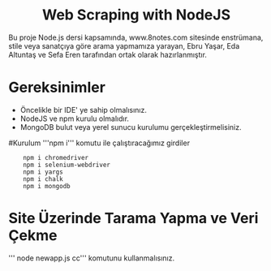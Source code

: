 <h1 align="center"> Web Scraping with NodeJS </h1>
Bu proje Node.js dersi kapsamında, www.8notes.com sitesinde enstrümana, stile veya sanatçıya göre arama yapmamıza yarayan, Ebru Yaşar, Eda Altuntaş ve Sefa Eren tarafından ortak olarak hazırlanmıştır. 

# Gereksinimler
* Öncelikle bir IDE' ye sahip olmalısınız.
* NodeJS ve npm kurulu olmalıdır.
* MongoDB bulut veya yerel sunucu kurulumu gerçekleştirmelisiniz.

#Kurulum 
'''npm i''' komutu ile çalıştıracağımız girdiler
      
        npm i chromedriver
        npm i selenium-webdriver
        npm i yargs
        npm i chalk
        npm i mongodb
        
# Site Üzerinde Tarama Yapma ve Veri Çekme
''' node newapp.js cc'''   komutunu kullanmalısınız.
